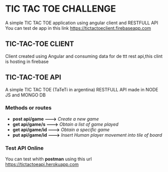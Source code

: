 # TIC TAC TOE CHALLENGE
A simple TIC TAC TOE application using angular client and RESTFULL API
You can test de app in this link https://tictactoeclient.firebaseapp.com

## TIC-TAC-TOE CLIENT
Client created using Angular and consuming data for de ttt rest api,this clint is hosting in firebase



## TIC-TAC-TOE API

A simple TIC TAC TOE (TaTeTi in argentina) RESTFULL API made in NODE JS and MONGO DB

### Methods or routes

+ **post api/game    --->** *Create a new game*
+ **get  api/game/s  --->** *Obtain a list of game played*
+ **get  api/game/id --->** *Obtain a specific game*
+ **put api/game/id --->** *Insert Human player movement into tile of board*

### Test API Online
You can test whith **postman** using this url  https://tictactoeapi.herokuapp.com